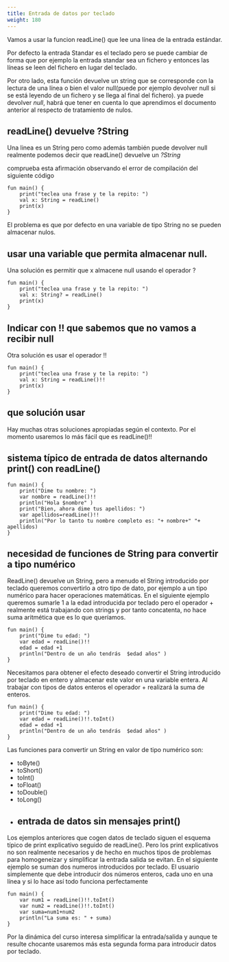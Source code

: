 ```yaml
---
title: Entrada de datos por teclado 
weight: 180
---
```

Vamos a usar la funcion readLine() que lee una línea de la  entrada estándar.

Por defecto la entrada Standar es el teclado pero se puede cambiar de forma que por ejemplo la entrada standar sea un fichero y entonces las líneas se leen del fichero en lugar del teclado.

Por otro lado, esta función   devuelve un string que se corresponde con la lectura de una línea o bien el valor null(puede por ejemplo devolver null si se  está leyendo de un fichero y se llega al final del fichero). ya puede devolver *null*,  habrá que tener en cuenta lo que aprendimos el documento anterior al respecto de tratamiento de nulos.

## readLine() devuelve ?String
Una linea es un String pero como además también puede devolver null realmente podemos decir que readLine() devuelve un *?String*

comprueba esta afirmación observando el error de compilación del siguiente código
```
fun main() {
    print("teclea una frase y te la repito: ")
    val x: String = readLine()
    print(x)
}
```

El problema es que por defecto en una variable de tipo String no se pueden almacenar nulos. 

## usar una variable que permita almacenar null.
Una solución es permitir que x almacene null usando el operador ?
```
fun main() {
    print("teclea una frase y te la repito: ")
    val x: String? = readLine()
    print(x)
}
```

## Indicar con !! que sabemos que no vamos a recibir null
Otra solución es usar el operador !!
```
fun main() {
    print("teclea una frase y te la repito: ")
    val x: String = readLine()!!
    print(x)
}
```
## que solución usar
Hay muchas otras soluciones apropiadas según el contexto. Por el momento usaremos lo más fácil que es readLine()!!

## sistema típico de entrada de datos alternando print() con readLine()

```
fun main() {
    print("Dime tu nombre: ")
    var nombre = readLine()!!
    println("Hola $nombre" )
    print("Bien, ahora dime tus apellidos: ")
    var apellidos=readLine()!!
    println("Por lo tanto tu nombre completo es: "+ nombre+" "+ apellidos)
}
```
## necesidad de funciones de String para convertir a tipo numérico
ReadLine() devuelve un String, pero a menudo el String introducido por teclado queremos convertirlo a otro tipo de dato, por ejemplo a un tipo  numérico para hacer operaciones matemáticas.
En el siguiente ejemplo queremos sumarle 1 a la edad introducida por teclado pero el operador + realmente está trabajando con strings y por tanto concatenta, no hace suma aritmética que es lo que queríamos.
```
fun main() {
    print("Dime tu edad: ")
    var edad = readLine()!!
    edad = edad +1
    println("Dentro de un año tendrás  $edad años" )
}
```
Necesitamos para obtener el efecto deseado convertir el String introducido por teclado en entero y almacenar este valor en una variable entera. Al trabajar con tipos de datos enteros el operador + realizará la suma de enteros.
```
fun main() {
    print("Dime tu edad: ")
    var edad = readLine()!!.toInt()
    edad = edad +1
    println("Dentro de un año tendrás  $edad años" )
}
```
Las funciones para convertir un String en valor de tipo numérico  son:
- toByte()
- toShort()
- toInt()
- toFloat()
- toDouble()
- toLong()
- ## entrada de datos sin mensajes print()

Los ejemplos anteriores que cogen datos de teclado siguen el esquema típico de print explicativo seguido de readLine(). Pero los print explicativos no son realmente necesarios y de hecho en muchos tipos de problemas para homogeneizar y simplificar la entrada salida se evitan. 
En el siguiente ejemplo se suman dos numeros introducidos por teclado. El usuario simplemente que debe introducir dos números enteros, cada uno en una línea y si lo hace así todo funciona perfectamente
```
fun main() {
    var num1 = readLine()!!.toInt()
    var num2 = readLine()!!.toInt()
    var suma=num1+num2
    println("La suma es: " + suma)
}
```

Por la dinámica del curso interesa simplificar la entrada/salida y aunque te resulte chocante usaremos más esta segunda forma para introducir datos por teclado.
